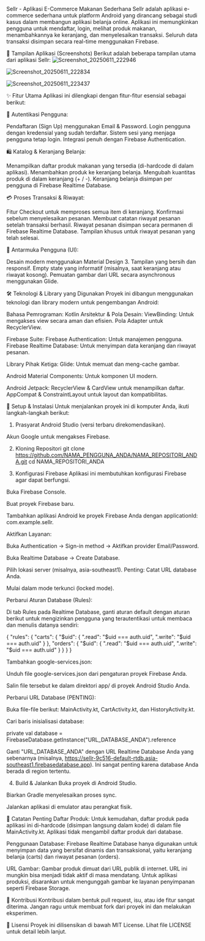 Sellr - Aplikasi E-Commerce Makanan Sederhana
Sellr adalah aplikasi e-commerce sederhana untuk platform Android yang dirancang sebagai studi kasus dalam membangun aplikasi belanja online. Aplikasi ini memungkinkan pengguna untuk mendaftar, login, melihat produk makanan, menambahkannya ke keranjang, dan menyelesaikan transaksi. Seluruh data transaksi disimpan secara real-time menggunakan Firebase.

📸 Tampilan Aplikasi (Screenshots)
	Berikut adalah beberapa tampilan utama dari aplikasi Sellr:
![Screenshot_20250611_222946](https://github.com/user-attachments/assets/584fec07-36ee-4a8d-a63e-017775691ef8)

![Screenshot_20250611_222834](https://github.com/user-attachments/assets/fe4c94fd-c21c-4107-a144-9a0b0b17b553)

![Screenshot_20250611_223437](https://github.com/user-attachments/assets/7879949e-0f5a-4ed2-9ff8-d0adbe95d2f9)

✨ Fitur Utama
		Aplikasi ini dilengkapi dengan fitur-fitur esensial sebagai berikut:

🔐 Autentikasi Pengguna:

Pendaftaran (Sign Up) menggunakan Email & Password.
Login pengguna dengan kredensial yang sudah terdaftar.
Sistem sesi yang menjaga pengguna tetap login.
Integrasi penuh dengan Firebase Authentication.

🛍️ Katalog & Keranjang Belanja:

Menampilkan daftar produk makanan yang tersedia (di-hardcode di dalam aplikasi).
Menambahkan produk ke keranjang belanja.
Mengubah kuantitas produk di dalam keranjang (+ / -).
Keranjang belanja disimpan per pengguna di Firebase Realtime Database.

💳 Proses Transaksi & Riwayat:

Fitur Checkout untuk memproses semua item di keranjang.
Konfirmasi sebelum menyelesaikan pesanan.
Membuat catatan riwayat pesanan setelah transaksi berhasil.
Riwayat pesanan disimpan secara permanen di Firebase Realtime Database.
Tampilan khusus untuk riwayat pesanan yang telah selesai.

📱 Antarmuka Pengguna (UI):

Desain modern menggunakan Material Design 3.
Tampilan yang bersih dan responsif.
Empty state yang informatif (misalnya, saat keranjang atau riwayat kosong).
Pemuatan gambar dari URL secara asynchronous menggunakan Glide.

🛠️ Teknologi & Library yang Digunakan
Proyek ini dibangun menggunakan teknologi dan library modern untuk pengembangan Android:

Bahasa Pemrograman: Kotlin
Arsitektur & Pola Desain:
	ViewBinding: Untuk mengakses view secara aman dan efisien.
	Pola Adapter untuk RecyclerView.

Firebase Suite:
	Firebase Authentication: Untuk manajemen pengguna.
	Firebase Realtime Database: Untuk menyimpan data keranjang dan riwayat pesanan.

Library Pihak Ketiga:
	Glide: Untuk memuat dan meng-cache gambar.

Android Material Components: Untuk komponen UI modern.

Android Jetpack:
	RecyclerView & CardView untuk menampilkan daftar.
	AppCompat & ConstraintLayout untuk layout dan kompatibilitas.

🚀 Setup & Instalasi
Untuk menjalankan proyek ini di komputer Anda, ikuti langkah-langkah berikut:

1. Prasyarat
Android Studio (versi terbaru direkomendasikan).

Akun Google untuk mengakses Firebase.

2. Kloning Repositori
git clone https://github.com/NAMA_PENGGUNA_ANDA/NAMA_REPOSITORI_ANDA.git
cd NAMA_REPOSITORI_ANDA

3. Konfigurasi Firebase
Aplikasi ini membutuhkan konfigurasi Firebase agar dapat berfungsi.

Buka Firebase Console.

Buat proyek Firebase baru.

Tambahkan aplikasi Android ke proyek Firebase Anda dengan applicationId: com.example.sellr.

Aktifkan Layanan:

Buka Authentication -> Sign-in method -> Aktifkan provider Email/Password.

Buka Realtime Database -> Create Database.

Pilih lokasi server (misalnya, asia-southeast1). Penting: Catat URL database Anda.

Mulai dalam mode terkunci (locked mode).

Perbarui Aturan Database (Rules):

Di tab Rules pada Realtime Database, ganti aturan default dengan aturan berikut untuk mengizinkan pengguna yang terautentikasi untuk membaca dan menulis datanya sendiri:

{
  "rules": {
    "carts": {
      "$uid": {
        ".read": "$uid === auth.uid",
        ".write": "$uid === auth.uid"
      }
    },
    "orders": {
      "$uid": {
        ".read": "$uid === auth.uid",
        ".write": "$uid === auth.uid"
      }
    }
  }
}

Tambahkan google-services.json:

Unduh file google-services.json dari pengaturan proyek Firebase Anda.

Salin file tersebut ke dalam direktori app/ di proyek Android Studio Anda.

Perbarui URL Database (PENTING):

Buka file-file berikut: MainActivity.kt, CartActivity.kt, dan HistoryActivity.kt.

Cari baris inisialisasi database:

private val database = FirebaseDatabase.getInstance("URL_DATABASE_ANDA").reference

Ganti "URL_DATABASE_ANDA" dengan URL Realtime Database Anda yang sebenarnya (misalnya, https://sellr-9c516-default-rtdb.asia-southeast1.firebasedatabase.app). Ini sangat penting karena database Anda berada di region tertentu.

4. Build & Jalankan
Buka proyek di Android Studio.

Biarkan Gradle menyelesaikan proses sync.

Jalankan aplikasi di emulator atau perangkat fisik.

📝 Catatan Penting
Daftar Produk: Untuk kemudahan, daftar produk pada aplikasi ini di-hardcode (disimpan langsung dalam kode) di dalam file MainActivity.kt. Aplikasi tidak mengambil daftar produk dari database.

Penggunaan Database: Firebase Realtime Database hanya digunakan untuk menyimpan data yang bersifat dinamis dan transaksional, yaitu keranjang belanja (carts) dan riwayat pesanan (orders).

URL Gambar: Gambar produk dimuat dari URL publik di internet. URL ini mungkin bisa menjadi tidak aktif di masa mendatang. Untuk aplikasi produksi, disarankan untuk mengunggah gambar ke layanan penyimpanan seperti Firebase Storage.

🤝 Kontribusi
Kontribusi dalam bentuk pull request, isu, atau ide fitur sangat diterima. Jangan ragu untuk membuat fork dari proyek ini dan melakukan eksperimen.

📜 Lisensi
Proyek ini dilisensikan di bawah MIT License. Lihat file LICENSE untuk detail lebih lanjut.
